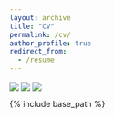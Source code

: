 ```yaml
---
layout: archive
title: "CV"
permalink: /cv/
author_profile: true
redirect_from:
  - /resume
---
```


<img align="center" src="http://www.cse.msu.edu/~liuyaoj1/images/cv_png/YaojieCV-1.png"> 
<img align="center" src="http://www.cse.msu.edu/~liuyaoj1/images/cv_png/YaojieCV-2.png"> 
<img align="center" src="http://www.cse.msu.edu/~liuyaoj1/images/cv_png/YaojieCV-3.png"> 

{% include base_path %}
